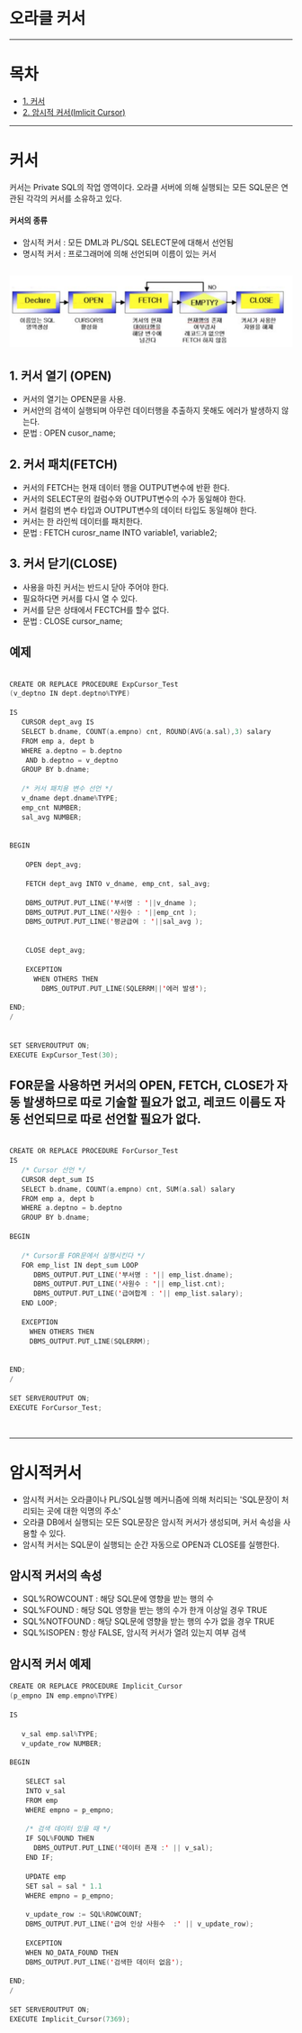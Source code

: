 # 오라클 커서


<hr/>

# 목차
* [1. 커서](#커서)
* [2. 암시적 커서(Imlicit Cursor) ](#암시적커서)


<hr/>

# 커서
커서는 Private SQL의 작업 영역이다.
오라클 서버에 의해 실행되는 모든 SQL문은 연관된 각각의 커서를 소유하고 있다.

#### 커서의 종류
- 암시적 커서 : 모든 DML과 PL/SQL SELECT문에 대해서 선언됨 
- 명시적 커서 : 프로그래머에 의해 선언되며 이름이 있는 커서


## ![사진](https://github.com/leedongjoon121/Oracle/blob/master/img/cursor.png?raw=true)

## 1. 커서 열기 (OPEN)
- 커서의 열기는 OPEN문을 사용.
- 커서안의 검색이 실행되며 아무런 데이터행을 추출하지 못해도 에러가 발생하지 않는다.
- 문법 : OPEN cusor_name;

## 2. 커서 패치(FETCH)
- 커서의 FETCH는 현재 데이터 행을 OUTPUT변수에 반환 한다.
- 커서의 SELECT문의 컬럼수와 OUTPUT변수의 수가 동일해야 한다.
- 커서 컬럼의 변수 타입과 OUTPUT변수의 데이터 타입도 동일해야 한다.
- 커서는 한 라인씩 데이터를 패치한다.
- 문법 : FETCH curosr_name INTO variable1, variable2;

## 3. 커서 닫기(CLOSE)
- 사용을 마친 커서는 반드시 닫아 주어야 한다.
- 필요하다면 커서를 다시 열 수 있다.
- 커서를 닫은 상태에서 FECTCH를 할수 없다.
- 문법 : CLOSE cursor_name;

## 예제

```swift

CREATE OR REPLACE PROCEDURE ExpCursor_Test
(v_deptno IN dept.deptno%TYPE)

IS
   CURSOR dept_avg IS
   SELECT b.dname, COUNT(a.empno) cnt, ROUND(AVG(a.sal),3) salary
   FROM emp a, dept b
   WHERE a.deptno = b.deptno
    AND b.deptno = v_deptno
   GROUP BY b.dname;
   
   /* 커서 패치용 변수 선언 */
   v_dname dept.dname%TYPE;
   emp_cnt NUMBER;
   sal_avg NUMBER;

   
BEGIN

    OPEN dept_avg;
    
    FETCH dept_avg INTO v_dname, emp_cnt, sal_avg;
    
    DBMS_OUTPUT.PUT_LINE('부서명 : '||v_dname );
    DBMS_OUTPUT.PUT_LINE('사원수 : '||emp_cnt );
    DBMS_OUTPUT.PUT_LINE('평균급여 : '||sal_avg );

    
    CLOSE dept_avg;
    
    EXCEPTION
      WHEN OTHERS THEN
        DBMS_OUTPUT.PUT_LINE(SQLERRM||'에러 발생');

END;
/


SET SERVEROUTPUT ON;
EXECUTE ExpCursor_Test(30);

```

## FOR문을 사용하면 커서의 OPEN, FETCH, CLOSE가 자동 발생하므로 따로 기술할 필요가 없고, 레코드 이름도 자동 선언되므로 따로 선언할 필요가 없다.

```swift

CREATE OR REPLACE PROCEDURE ForCursor_Test
IS
   /* Cursor 선언 */
   CURSOR dept_sum IS
   SELECT b.dname, COUNT(a.empno) cnt, SUM(a.sal) salary
   FROM emp a, dept b
   WHERE a.deptno = b.deptno
   GROUP BY b.dname;
   
BEGIN

   /* Cursor를 FOR문에서 실행시킨다 */
   FOR emp_list IN dept_sum LOOP
      DBMS_OUTPUT.PUT_LINE('부서명 : '|| emp_list.dname);
      DBMS_OUTPUT.PUT_LINE('사원수 : '|| emp_list.cnt);
      DBMS_OUTPUT.PUT_LINE('급여합계 : '|| emp_list.salary);
   END LOOP;
   
   EXCEPTION
     WHEN OTHERS THEN
     DBMS_OUTPUT.PUT_LINE(SQLERRM);
     

END;
/

SET SERVEROUTPUT ON;
EXECUTE ForCursor_Test;
```






<br/>
<hr/>

# 암시적커서
- 암시적 커서는 오라클이나 PL/SQL실행 메커니즘에 의해 처리되는 'SQL문장이 처리되는 곳에 대한 익명의 주소'
- 오라클 DB에서 실행되는 모든 SQL문장은 암시적 커서가 생성되며, 커서 속성을 사용할 수 있다.
- 암시적 커서는 SQL문이 실행되는 순간 자동으로 OPEN과 CLOSE를 실행한다.

## 암시적 커서의 속성
- SQL%ROWCOUNT : 해당 SQL문에 영향을 받는 행의 수
- SQL%FOUND : 해당 SQL 영향을 받는 행의 수가 한개 이상일 경우 TRUE
- SQL%NOTFOUND : 해당 SQL문에 영향을 받는 행의 수가 없을 경우 TRUE
- SQL%ISOPEN : 항상 FALSE, 암시적 커서가 열려 있는지 여부 검색


## 암시적 커서 예제 
``` swift
CREATE OR REPLACE PROCEDURE Implicit_Cursor
(p_empno IN emp.empno%TYPE)

IS

   v_sal emp.sal%TYPE;
   v_update_row NUMBER;
   
BEGIN

    SELECT sal
    INTO v_sal
    FROM emp
    WHERE empno = p_empno;
    
    /* 검색 데이터 있을 때 */
    IF SQL%FOUND THEN
      DBMS_OUTPUT.PUT_LINE('데이터 존재 :' || v_sal);
    END IF;
    
    UPDATE emp
    SET sal = sal * 1.1
    WHERE empno = p_empno;
    
    v_update_row := SQL%ROWCOUNT;
    DBMS_OUTPUT.PUT_LINE('급여 인상 사원수  :' || v_update_row);
   
    EXCEPTION
    WHEN NO_DATA_FOUND THEN
    DBMS_OUTPUT.PUT_LINE('검색한 데이터 없음');

END;
/

SET SERVEROUTPUT ON;
EXECUTE Implicit_Cursor(7369);

```
